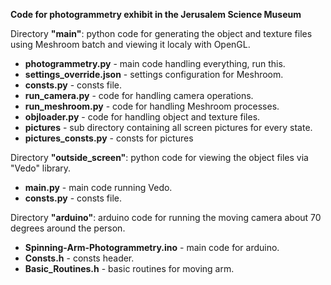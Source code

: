 **Code for photogrammetry exhibit in the Jerusalem Science Museum**

Directory **"main"**: python code for generating the object and texture files using Meshroom batch and viewing it localy with OpenGL.
- **photogrammetry.py** - main code handling everything, run this.
- **settings_override.json** - settings configuration for Meshroom.
- **consts.py** - consts file.
- **run_camera.py** - code for handling camera operations.
- **run_meshroom.py** - code for handling Meshroom processes.
- **objloader.py** - code for handling object and texture files.
- **pictures** - sub directory containing all screen pictures for every state.
- **pictures_consts.py** - consts for pictures 

Directory **"outside_screen"**: python code for viewing the object files via "Vedo" library.
- **main.py** - main code running Vedo.
- **consts.py** - consts file.

Directory **"arduino"**: arduino code for running the moving camera about 70 degrees around the person.
- **Spinning-Arm-Photogrammetry.ino** - main code for arduino.
- **Consts.h** - consts header.
- **Basic_Routines.h** - basic routines for moving arm.
